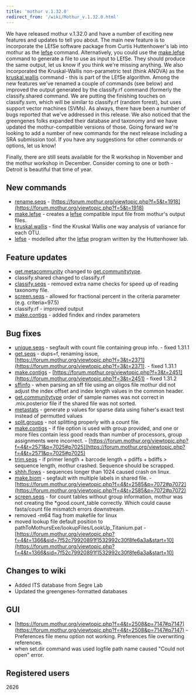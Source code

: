 ```yaml
---
title: 'mothur v.1.32.0'
redirect_from: '/wiki/Mothur_v.1.32.0.html'
---
```

We have released mothur v.1.32.0 and have a number of exciting new
features and updates to tell you about. The main new feature is to
incorporate the LEfSe software package from Curtis Huttenhower's lab
into mothur as the [lefse](/wiki/lefse) command. Alternatively, you
could use the [make.lefse](/wiki/make.lefse) command to generate a
file to use as input to LEfSe. They should produce the same output, let
us know if you think we're missing anything. We also incorporated the
Kruskal-Wallis non-parametric test (think ANOVA) as the
[kruskal.wallis](/wiki/kruskal.wallis) command - this is part of
the LEfSe algorithm. Among the new features we've renamed a couple of
commands (see below) and improved the output generated by the
classify.rf command (formerly the
classify.shared command. We are putting
the finishing touches on classify.svm, which
will be similar to classify.rf (random
forest), but uses support vector machines (SVMs). As always, there have
been a number of bugs reported that we've addressed in this release. We
also noticed that the greengenes folks expanded their database and
taxonomy and we have updated the mothur-compatible versions of those.
Going forward we're looking to add a number of new commands for the
next release including a SRA submission tool. If you have any
suggestions for other commands or options, let us know!

Finally, there are still seats available for the R workshop in November
and the mothur workshop in December. Consider coming to one or both -
Detroit is beautiful that time of year.

## New commands

-   [rename.seqs](/wiki/rename.seqs) -
    [https://forum.mothur.org/viewtopic.php?f=5&t=1918](https://forum.mothur.org/viewtopic.php?f=5&t=1918)
-   [make.lefse](/wiki/make.lefse) - creates a
    [lefse](https://huttenhower.sph.harvard.edu/galaxy/root?tool_id=lefse_upload)
    compatible input file from mothur's output files.
-   [kruskal.wallis](/wiki/kruskal.wallis) - find the Kruskal
    Wallis one way analysis of variance for each OTU.
-   [lefse](/wiki/lefse) - modelled after the
    [lefse](https://huttenhower.sph.harvard.edu/galaxy/root?tool_id=lefse_upload)
    program written by the Huttenhower lab.

## Feature updates

-   [get.metacommunity](/wiki/get.communitytype) changed to
    [get.communitytype](/wiki/get.communitytype).
-   classify.shared changed to
    classify.rf
-   [classify.seqs](/wiki/classify.seqs) - removed extra name checks for speed up of reading taxonomy file.
-   [screen.seqs](/wiki/screen.seqs) - allowed for fractional
    percent in the criteria parameter (e.g. criteria=97.5)
-   classify.rf - improved output
-   [make.contigs](/wiki/make.contigs) - added findex and rindex
    parameters

## Bug fixes

-   [unique.seqs](/wiki/unique.seqs) - segfault with count file
    containing group info. - fixed 1.31.1
-   [get.seqs](/wiki/get.seqs) - dups=f, renaming issue,
    [https://forum.mothur.org/viewtopic.php?f=3&t=2371](https://forum.mothur.org/viewtopic.php?f=3&t=2371). - fixed
    1.31.1
-   [make.contigs](/wiki/make.contigs) -
    [https://forum.mothur.org/viewtopic.php?f=3&t=2451](https://forum.mothur.org/viewtopic.php?f=3&t=2451) - fixed
    1.31.2
-   [sffinfo](/wiki/sffinfo) - when parsing an sff file using an
    oligos file mothur did not adjust the index offset and index length
    values in the common header.
-   [get.communitytype](/wiki/get.communitytype) order of sample
    names was not correct in .mix.posterior file if the shared file was
    not sorted.
-   [metastats](/wiki/metastats) - generate p values for sparse
    data using fisher's exact test instead of permutted values
-   [split.groups](/wiki/split.groups) - not splitting properly
    with a count file.
-   [make.contigs](/wiki/make.contigs) - if file option is used
    with group provided, and one or more files contain less good reads
    than number of processors, group assignments were incorrect. -
    [https://forum.mothur.org/viewtopic.php?f=4&t=2571&p=7025#p7025](https://forum.mothur.org/viewtopic.php?f=4&t=2571&p=7025#p7025)
-   [trim.seqs](/wiki/trim.seqs) - if primer length + barcode
    length + pdiffs + bdiffs \> sequence length, mothur crashed.
    Sequence should be scrapped.
-   [shhh.flows](/wiki/shhh.flows) - sequences longer than 1024
    caused crash on linux.
-   [make.biom](/wiki/make.biom) - segfault with multiple labels in
    shared file. -
    [https://forum.mothur.org/viewtopic.php?f=4&t=2585&p=7072#p7072](https://forum.mothur.org/viewtopic.php?f=4&t=2585&p=7072#p7072)
-   [screen.seqs](/wiki/screen.seqs) - for count tables without
    group information, mothur was not creating the \*good.count\_table
    correctly. Which could cause fasta/count file mismatch errors
    downstream.
-   removed -m64 flag from makefile for linux
-   moved lookup file default position to
    pathToMothursExe/lookupFiles/LookUp\_Titanium.pat -
    [https://forum.mothur.org/viewtopic.php?f=4&t=1366&sid=7f52c79920891f1532992c30f8fe6a3a&start=10](https://forum.mothur.org/viewtopic.php?f=4&t=1366&sid=7f52c79920891f1532992c30f8fe6a3a&start=10)

## Changes to wiki

-   Added ITS database from Segre Lab
-   Updated the greengenes-formatted databases

## GUI

-   [https://forum.mothur.org/viewtopic.php?f=4&t=2508&p=7147#p7147](https://forum.mothur.org/viewtopic.php?f=4&t=2508&p=7147#p7147) -
    Preferences file menu option not working. Preferences file
    overwriting references.
-   when set.dir command was used logfile path name caused "Could not
    open" error.

## Registered users

2626
